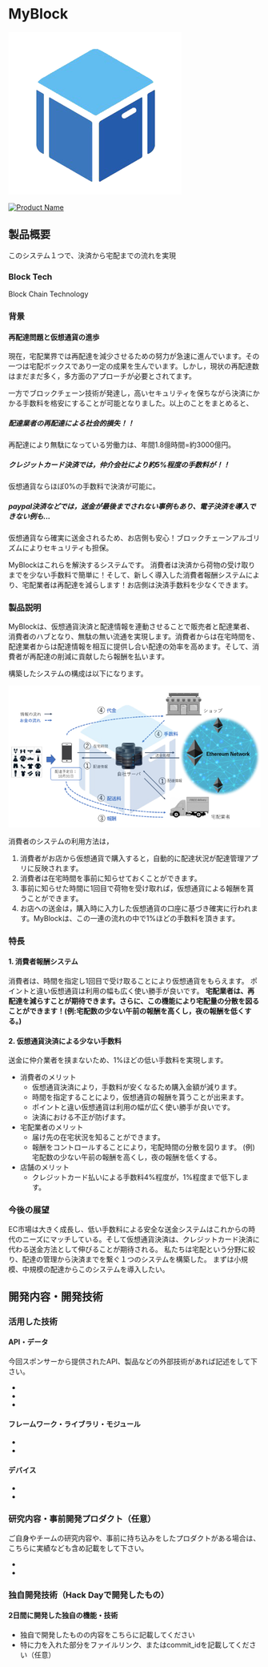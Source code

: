 # MyBlock
![icon](./img/IMG_0371.PNG)

[![Product Name](https://raw.github.com/GabLeRoux/WebMole/master/ressources/WebMole_Youtube_Video.png)](https://www.youtube.com/channel/UC4PtjOfZTbVp9DwtJv82Lzg)

## 製品概要

このシステム１つで、決済から宅配までの流れを実現

### Block Tech
Block Chain Technology


### 背景

#### 再配達問題と仮想通貨の進歩
  現在，宅配業界では再配達を減少させるための努力が急速に進んでいます。その一つは宅配ボックスであり一定の成果を生んでいます。しかし，現状の再配達数はまだまだ多く，多方面のアプローチが必要とされてます。

  一方でブロックチェーン技術が発達し，高いセキュリティを保ちながら決済にかかる手数料を格安にすることが可能となりました。以上のことをまとめると、

  ##### 配達業者の再配達による社会的損失！！
  再配達により無駄になっている労働力は、年間1.8億時間=約3000億円。

  ##### クレジットカード決済では，仲介会社により約5%程度の手数料が！！
  仮想通貨ならほぼ0%の手数料で決済が可能に。

  ##### paypal決済などでは，送金が最後までされない事例もあり、電子決済を導入できない例も...
  仮想通貨なら確実に送金されるため、お店側も安心！ブロックチェーンアルゴリズムによりセキュリティも担保。


  MyBlockはこれらを解決するシステムです。
  消費者は決済から荷物の受け取りまでを少ない手数料で簡単に！そして、新しく導入した消費者報酬システムにより、宅配業者は再配達を減らします！お店側は決済手数料を少なくできます。



### 製品説明
MyBlockは、仮想通貨決済と配達情報を連動させることで販売者と配達業者、消費者のハブとなり、無駄の無い流通を実現します。消費者からは在宅時間を、配達業者からは配達情報を相互に提供し合い配達の効率を高めます。そして、消費者が再配達の削減に貢献したら報酬を払います。

構築したシステムの構成は以下になります。

![system](./img/map.png)

消費者のシステムの利用方法は，
1. 消費者がお店から仮想通貨で購入すると，自動的に配達状況が配達管理アプリに反映されます。
2. 消費者は在宅時間を事前に知らせておくことができます。
3. 事前に知らせた時間に1回目で荷物を受け取れば，仮想通貨による報酬を貰うことができます。
4. お店への送金は，購入時に入力した仮想通貨の口座に基づき確実に行われます。MyBlockは、この一連の流れの中で1%ほどの手数料を頂きます。

### 特長
#### 1. 消費者報酬システム
消費者は、時間を指定し1回目で受け取ることにより仮想通貨をもらえます。
ポイントと違い仮想通貨は利用の幅も広く使い勝手が良いです。
**宅配業者は、再配達を減らすことが期待できます。さらに、この機能により宅配量の分散を図ることができます！(例:宅配数の少ない午前の報酬を高くし，夜の報酬を低くする。)**

#### 2. 仮想通貨決済による少ない手数料
送金に仲介業者を挟まないため、1%ほどの低い手数料を実現します。  


- 消費者のメリット
  - 仮想通貨決済により，手数料が安くなるため購入金額が減ります。
  - 時間を指定することにより，仮想通貨の報酬を貰うことが出来ます。
  - ポイントと違い仮想通貨は利用の幅が広く使い勝手が良いです。
  - 決済における不正が防げます。
- 宅配業者のメリット
  - 届け先の在宅状況を知ることができます。
  - 報酬をコントロールすることにより，宅配時間の分散を図ります。
(例)宅配数の少ない午前の報酬を高くし，夜の報酬を低くする。
- 店舗のメリット
  - クレジットカード払いによる手数料4%程度が，1%程度まで低下します。


### 今後の展望
EC市場は大きく成長し、低い手数料による安全な送金システムはこれからの時代のニーズにマッチしている。そして仮想通貨決済は、クレジットカード決済に代わる送金方法として伸びることが期待される。
私たちは宅配という分野に絞り、配達の管理から決済までを繋ぐ１つのシステムを構築した。
まずは小規模、中規模の配達からこのシステムを導入したい。


## 開発内容・開発技術
### 活用した技術
#### API・データ
今回スポンサーから提供されたAPI、製品などの外部技術があれば記述をして下さい。

*
*
*

#### フレームワーク・ライブラリ・モジュール
*
*

#### デバイス
*
*

### 研究内容・事前開発プロダクト（任意）
ご自身やチームの研究内容や、事前に持ち込みをしたプロダクトがある場合は、こちらに実績なども含め記載をして下さい。

*
*


### 独自開発技術（Hack Dayで開発したもの）
#### 2日間に開発した独自の機能・技術
* 独自で開発したものの内容をこちらに記載してください
* 特に力を入れた部分をファイルリンク、またはcommit_idを記載してください（任意）
